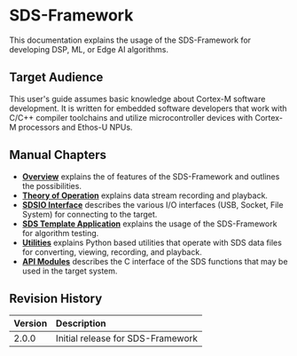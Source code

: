 # SDS-Framework

This documentation explains the usage of the SDS-Framework for developing DSP, ML, or Edge AI algorithms.

## Target Audience

This user's guide assumes basic knowledge about Cortex-M software development. It is written for embedded software developers that work with C/C++ compiler toolchains and utilize microcontroller devices with Cortex-M processors and Ethos-U NPUs.

## Manual Chapters

- [**Overview**](overview.md) explains the of features of the SDS-Framework and outlines the possibilities.
- [**Theory of Operation**](theory.md) explains data stream recording and playback.
- [**SDSIO Interface**](sdsio.md) describes the various I/O interfaces (USB, Socket, File System) for connecting to the target.
- [**SDS Template Application**](template.md) explains the usage of the SDS-Framework for algorithm testing.
- [**Utilities**](utilities.md) explains Python based utilities that operate with SDS data files for converting, viewing, recording, and playback.
- [**API Modules**](SDS_API/modules.md) describes the C interface of the SDS functions that may be used in the target system.

## Revision History

Version            | Description
:------------------|:-------------------------
2.0.0              | Initial release for SDS-Framework <!---  [2.0.0](https://github.com/ARM-software/SDS-Framework/releases/tag/v2.0.0) -->
